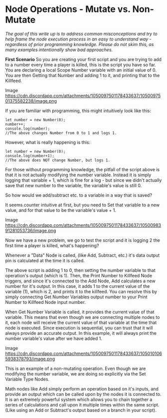 # Node Operations - Mutate vs. Non-Mutate

*The goal of this write up is to address common misconceptions and try to help frame the node execution process in an easy to understand way - regardless of prior programming knowledge. Please do not skim this, as many examples intentionally show bad approaches.*

**First Scenario**
So you are creating your first script and you are trying to add to a number every time a player is killed, this is the script you have so far.
You are declaring a local Scope Number variable with an initial value of 0. You are then Getting that Number and adding 1 to it, and printing that to the Killfeed.

Image https://cdn.discordapp.com/attachments/1050097501178433637/1050097501375582238/image.png

If you are familiar with programming, this might intuitively look like this:
```
let number = new Number(0);
number++;
console.log(number);
//The above changes Number from 0 to 1 and logs 1.
```

However, what is really happening is this:
```
let number = new Number(0);
console.log(number+1);
//The above does NOT change Number, but logs 1.
```

For those without programming knowledge, the pitfall of the script above is that it is not actually modifying the number variable. Instead it is simply logging that variable + 1, which is fine for a log - but since we didn't actually save that new number to the variable, the variable's value is still 0.

So how would we add/subtract etc. to a variable in a way that is saved?

It seems counter intuitive at first, but you need to Set that variable to a new value, and for that value to be the variable's value + 1.

Image https://cdn.discordapp.com/attachments/1050097501178433637/1050098391281053736/image.png

Now we have a new problem, we go to test the script and it is logging 2 the first time a player is killed, what's happening?

Whenever a "Data" Node is called, (like Add, Subtract, etc.) it's data output pin is calculated at the time it is called.

The above script is adding 1 to 0, then setting the number variable to that operation's output (which is 1). Then, the Print Number to Killfeed Node triggers, and since it's connected to the Add Node, Add calculates a new number for it's output. In this case, it adds 1 to the current value of the variable (1), which is 2, and prints it to the killfeed. You can resolve this by simply connecting Get Number Variables output number to your Print Number to Killfeed Node input number.

When Get Number Variable is called, it provides the current value of that variable. This means that even though we are connecting multiple nodes to it, each node will receive the current value of that variable at the time that node is executed. Since execution is sequential, you can trust that it will always provide an accurate output. In this example, it will always print the number variable's value after we have added 1. 

Image https://cdn.discordapp.com/attachments/1050097501178433637/1050101065938378793/image.png

This is an example of a non-mutating operation. Even though we are modifying the number variable, we are doing so explicitly via the Set Variable Type Nodes.

Math nodes like Add simply perform an operation based on it's inputs, and provide an output which can be called upon by the nodes it is connected to. It is an extremely powerful system which allows you to chain together a series of calculations and call upon it multiple times within the same script. (Like using an Add or Subtract's output based on a branch in your script). 